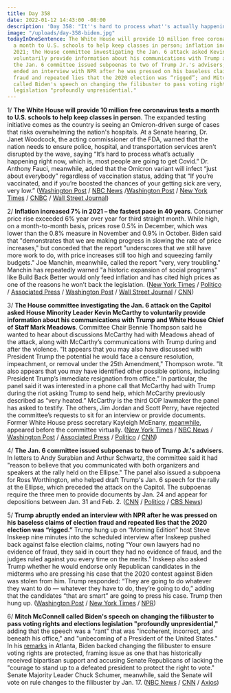 ```yaml
---
title: Day 358
date: 2022-01-12 14:43:00 -08:00
description: 'Day 358: "It''s hard to process what''s actually happening right now."'
image: "/uploads/day-358-biden.jpg"
todayInOneSentence: The White House will provide 10 million free coronavirus tests
  a month to U.S. schools to help keep classes in person; inflation increased 7% in
  2021; the House committee investigating the Jan. 6 attack asked Kevin McCarthy to
  voluntarily provide information about his communications with Trump and Mark Meadows;
  the Jan. 6 committee issued subpoenas to two of Trump Jr.'s advisers; Trump abruptly
  ended an interview with NPR after he was pressed on his baseless claims of election
  fraud and repeated lies that the 2020 election was “rigged”; and Mitch McConnell
  called Biden's speech on changing the filibuster to pass voting rights and elections
  legislation "profoundly unpresidential."
---
```


1/ **The White House will provide 10 million free coronavirus tests a month to U.S. schools to help keep classes in person**. The expanded testing initiative comes as the country is seeing an Omicron-driven surge of cases that risks overwhelming the nation's hospitals. At a Senate hearing, Dr. Janet Woodcock, the acting commissioner of the FDA, warned that the nation needs to ensure police, hospital, and transportation services aren't disrupted by the wave, saying “It’s hard to process what’s actually happening right now, which is, most people are going to get Covid.” Dr. Anthony Fauci, meanwhile, added that the Omicron variant will infect “just about everybody” regardless of vaccination status, adding that “If you’re vaccinated, and if you’re boosted the chances of your getting sick are very, very low.” ([Washington Post](https://www.washingtonpost.com/education/2022/01/12/biden-covid-tests-schools-antigen/) / [NBC News](https://www.nbcnews.com/politics/white-house/white-house-vows-provide-10-million-covid-tests-schools-month-rcna11878) /[Washington Post](https://www.washingtonpost.com/nation/2022/01/12/covid-omicron-variant-live-updates/) / [New York Times](https://www.nytimes.com/live/2022/01/12/world/omicron-covid-testing-vaccines) / [CNBC](https://www.cnbc.com/2022/01/12/covid-news-omicron-disrupts-essential-services-as-workers-call-out.html) / [Wall Street Journal](https://www.wsj.com/articles/biden-administration-to-offer-schools-millions-of-free-covid-19-tests-each-month-11641981601?mod=hp_lead_pos6))

2/ **Inflation increased 7% in 2021 – the fastest pace in 40 years**. Consumer price rise exceeded 6% year over year for third straight month. While high, on a month-to-month basis, prices rose 0.5% in December, which was lower than the 0.8% measure in November and 0.9% in October. Biden said that "demonstrates that we are making progress in slowing the rate of price increases," but conceded that the report "underscores that we still have more work to do, with price increases still too high and squeezing family budgets." Joe Manchin, meanwhile, called the report "very, very troubling." Manchin has repeatedly warned "a historic expansion of social programs" like Build Back Better would only feed inflation and has cited high prices as one of the reasons he won’t back the legislation. ([New York Times](https://www.nytimes.com/2022/01/12/business/economy/cpi-inflation-december-2021.html) / [Politico](https://www.politico.com/news/2022/01/12/inflation-biden-economy-agenda-526980) / [Associated Press](https://apnews.com/article/consumer-prices-inflation-c1bfd93ed1719cf0135420f4fd0270f9) / [Washington Post](https://www.washingtonpost.com/business/2022/01/12/december-cpi-inflation/) / [Wall Street Journal](https://www.wsj.com/articles/us-inflation-consumer-price-index-december-2021-11641940760?mod=hp_lead_pos1) / [CNN](https://www.cnn.com/2022/01/12/politics/joe-biden-inflation-december/index.html))

3/ **The House committee investigating the Jan. 6 attack on the  Capitol asked House Minority Leader Kevin McCarthy to voluntarily provide information about his communications with Trump and White House Chief of Staff Mark Meadows**. Committee Chair Bennie Thompson said he wanted to hear about discussions McCarthy had with Meadows ahead of the attack, along with McCarthy’s communications with Trump during and after the violence. "It appears that you may also have discussed with President Trump the potential he would face a censure resolution, impeachment, or removal under the 25th Amendment," Thompson wrote. "It also appears that you may have identified other possible options, including President Trump’s immediate resignation from office.” In particular, the panel said it was interested in a phone call that McCarthy had with Trump during the riot asking Trump to send help, which McCarthy previously described as “very heated.” McCarthy is the third GOP lawmaker the panel has asked to testify. The others, Jim Jordan and Scott Perry, have rejected the committee’s requests to sit for an interview or provide documents. Former White House press secretary Kayleigh McEnany, [meanwhile](https://www.cnn.com/2022/01/12/politics/kayleigh-mcenany-january-6-committee/), appeared before the committee virtually. ([New York Times](https://www.nytimes.com/2022/01/12/us/politics/kevin-mccarthy-jan-6-committee.html?referringSource=articleShare) / [NBC News](https://www.nbcnews.com/politics/congress/jan-6-committee-seeks-information-house-gop-leader-mccarthy-n1287384) / [Washington Post](https://www.washingtonpost.com/politics/2022/01/12/kevin-mccarthy-jan6-committee-trump-meadows/) / [Associated Press](https://apnews.com/article/donald-trump-kevin-mccarthy-mark-meadows-bennie-thompson-congress-92d310c0bb0232afc0c3d0a6b179874a) / [Politico](https://www.politico.com/news/2022/01/12/jan-6-select-panel-to-seek-mccarthys-testimony-526983) / [CNN](https://www.cnn.com/2022/01/12/politics/kevin-mccarthy-january-6/index.html))

4/ **The Jan. 6 committee issued subpoenas to two of Trump Jr.'s advisers**. In letters to Andy Surabian and Arthur Schwartz, the committee said it had "reason to believe that you communicated with both organizers and speakers at the rally held on the Ellipse." The panel also issued a subpoena for Ross Worthington, who helped draft Trump's Jan. 6 speech for the rally at the Ellipse, which preceded the attack on the Capitol. The subpoenas require the three men to provide documents by Jan. 24 and appear for depositions between Jan. 31 and Feb. 2. ([CNN](https://www.cnn.com/2022/01/11/politics/january-6-subpoenas/) / [Politico](https://www.politico.com/news/2022/01/11/jan-6-panel-subpoenas-trump-jr-aides-trump-speechwriter-526916) / [CBS News](https://www.cbsnews.com/news/january-6-committee-subpoenas-stop-the-steal/))

5/ **Trump abruptly ended an interview with NPR after he was pressed on his baseless claims of election fraud and repeated lies that the 2020 election was “rigged.”** Trump hung up on “Morning Edition” host Steve Inskeep nine minutes into the scheduled interview after Inskeep pushed back against false election claims, noting “Your own lawyers had no evidence of fraud, they said in court they had no evidence of fraud, and the judges ruled against you every time on the merits.” Inskeep also asked Trump whether he would endorse only Republican candidates in the midterms who are pressing his case that the 2020 contest against Biden was stolen from him. Trump responded: “They are going to do whatever they want to do — whatever they have to do, they’re going to do,” adding that the candidates “that are smart” are going to press his case. Trump then hung up. ([Washington Post](https://www.washingtonpost.com/politics/trump-npr-interview/2022/01/12/a2d0a26e-7397-11ec-bc13-18891499c514_story.html) / [New York Times](https://www.nytimes.com/2022/01/12/us/politics/donald-trump-npr-interview.html) / [NPR](https://www.npr.org/2022/01/12/1072176709/transcript-full-npr-interview-former-president-donald-trump))

6/ **Mitch McConnell called Biden's speech on changing the filibuster to pass voting rights and elections legislation "profoundly unpresidential,"** adding that the speech was a "rant" that was "incoherent, incorrect, and beneath his office," and "unbecoming of a President of the United States." In his [remarks](https://whatthefuckjusthappenedtoday.com/2022/01/11/day-357/#1-biden-endorsed-%E2%80%9Cgetting-rid-of-the) in Atlanta, Biden backed changing the filibuster to ensure voting rights are protected, framing issue as one that has historically received bipartisan support and accusing Senate Republicans of lacking the "courage to stand up to a defeated president to protect the right to vote." Senate Majority Leader Chuck Schumer, meanwhile, said the Senate will vote on rule changes to the filibuster by Jan. 17. ([NBC News](https://www.nbcnews.com/politics/congress/mcconnell-calls-biden-s-voting-rights-speech-profoundly-unpresidential-n1287368) / [CNN](https://www.cnn.com/2022/01/12/politics/mitch-mcconnell-biden-speech-reaction/index.html) / [Axios](https://www.axios.com/mcconnell-biden-voting-rights-filibuster-07015c5f-e66f-4ec6-a400-8e8d5f90a886.html))